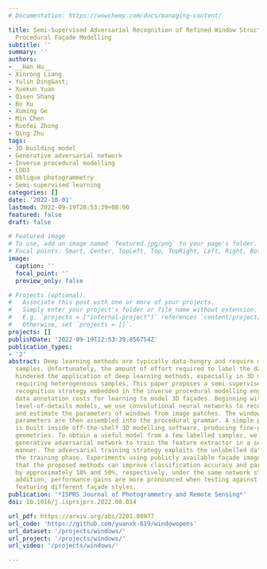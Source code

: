 ```yaml
---
# Documentation: https://wowchemy.com/docs/managing-content/

title: Semi-Supervised Adversarial Recognition of Refined Window Structures for Inverse
  Procedural Façade Modelling
subtitle: ''
summary: ''
authors:
- __Han Hu__
- Xinrong Liang
- Yulin Ding&ast;
- Xuekun Yuan
- Qisen Shang
- Bo Xu
- Xuming Ge
- Min Chen
- Ruofei Zhong
- Qing Zhu
tags:
- 3D building model
- Generative adversarial network
- Inverse procedural modelling
- LOD3
- Oblique photogrammetry
- Semi-supervised learning
categories: []
date: '2022-10-01'
lastmod: 2022-09-19T20:53:39+08:00
featured: false
draft: false

# Featured image
# To use, add an image named `featured.jpg/png` to your page's folder.
# Focal points: Smart, Center, TopLeft, Top, TopRight, Left, Right, BottomLeft, Bottom, BottomRight.
image:
  caption: ''
  focal_point: ''
  preview_only: false

# Projects (optional).
#   Associate this post with one or more of your projects.
#   Simply enter your project's folder or file name without extension.
#   E.g. `projects = ["internal-project"]` references `content/project/deep-learning/index.md`.
#   Otherwise, set `projects = []`.
projects: []
publishDate: '2022-09-19T12:53:39.856754Z'
publication_types:
- '2'
abstract: Deep learning methods are typically data-hungry and require many labelled
  samples. Unfortunately, the amount of effort required to label the data has significantly
  hindered the application of deep learning methods, especially in 3D modelling tasks
  requiring heterogeneous samples. This paper proposes a semi-supervised adversarial
  recognition strategy embedded in the inverse procedural modelling engine to reduce
  data annotation costs for learning to model 3D façades. Beginning with textured
  level-of-details models, we use convolutional neural networks to recognise the types
  and estimate the parameters of windows from image patches. The window types and
  parameters are then assembled into the procedural grammar. A simple procedural engine
  is built inside off-the-shelf 3D modelling software, producing fine-grained window
  geometries. To obtain a useful model from a few labelled samples, we leverage a
  generative adversarial network to train the feature extractor in a semi-supervised
  manner. The adversarial training strategy exploits the unlabelled data to stabilise
  the training phase. Experiments using publicly available façade image datasets reveal
  that the proposed methods can improve classification accuracy and parameter estimation
  by approximately 10% and 50%, respectively, under the same network structure. In
  addition, performance gains are more pronounced when testing against unseen data
  featuring different façade styles.
publication: '*ISPRS Journal of Photogrammetry and Remote Sensing*'
doi: 10.1016/j.isprsjprs.2022.08.014

url_pdf: https://arxiv.org/abs/2201.08977
url_code: 'https://github.com/yuanxk-619/windowopens'
url_dataset: '/projects/windows/'
url_project: '/projects/windows/'
url_video: '/projects/windows/'

---
```

